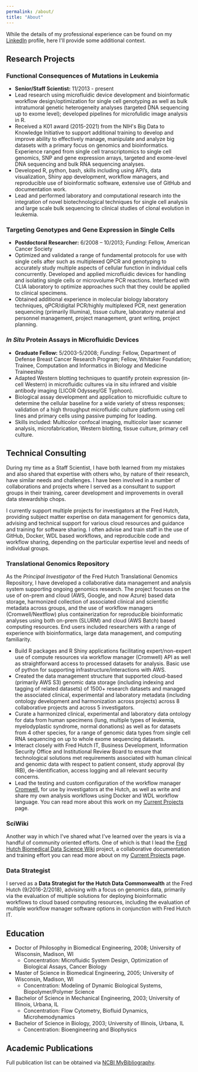 ```yaml
---
permalink: /about/
title: "About"
---
```

While the details of my professional experience can be found on my [LinkedIn](https://www.linkedin.com/in/amy-paguirigan-75a7299/) profile, here I'll provide some additional context. 

## Research Projects
### Functional Consequences of Mutations in Leukemia
- **Senior/Staff Scientist:**  11/2013 - present  
- Lead research using microfluidic device development and bioinformatic workflow design/optimization for single cell genotyping as well as bulk intratumoral genetic heterogeneity analyses (targeted DNA sequencing up to exome level); developed pipelines for microfulidic image analysis in R. 
- Received a K01 award (2015-2021) from the NIH's Big Data to Knowledge Initiative to support additional training to develop and improve ability to effectively manage, manipulate and analyze big datasets with a primary focus on genomics and bioinformatics.  Experience ranged from single cell transcriptomics to single cell genomics, SNP and gene expression arrays, targeted and exome-level DNA sequencing and bulk RNA sequencing analyses.  
- Developed R, python, bash, skills including using API’s, data visualization, Shiny app development, workflow managers, and reproducible use of bioinformatic software, extensive use of GitHub and documentation work.  
- Lead and performed laboratory and computational research into the integration of novel biotechnological techniques for single cell analysis and large scale bulk sequencing to clinical studies of clonal evolution in leukemia.


### Targeting Genotypes and Gene Expression in Single Cells
- **Postdoctoral Researcher:**  6/2008 – 10/2013; *Funding:* Fellow, American Cancer Society  
- Optimized and validated a range of fundamental protocols for use with single cells after such as multiplexed QPCR and genotyping to accurately study multiple aspects of cellular function in individual cells concurrently.  Developed and applied microfluidic devices for handling and isolating single cells or microvolume PCR reactions. Interfaced with CLIA laboratory to optimize approaches such that they could be applied to clinical specimens.  
- Obtained additional experience in molecular biology laboratory techniques, qPCR/digital PCR/highly multiplexed PCR, next generation sequencing (primarily Illumina), tissue culture, laboratory material and personnel management, project management, grant writing, project planning. 

### *In Situ* Protein Assays in Microfluidic Devices  
- **Graduate Fellow:** 5/2003-5/2008; *Funding:* Fellow, Department of Defense Breast Cancer Research Program; Fellow, Whitaker Foundation; Trainee, Computation and Informatics in Biology and Medicine Traineeship
- Adapted Western blotting techniques to quantify protein expression (in-cell Western) in microfluidic cultures via in situ infrared and visible antibody imaging (LICOR Odyssey/GE Typhoon).
- Biological assay development and application to microfluidic culture to determine the cellular baseline for a wide variety of stress responses; validation of a high throughput microfluidic culture platform using cell lines and primary cells using passive pumping for loading.
- Skills included: Multicolor confocal imaging, multicolor laser scanner analysis, microfabrication, Western blotting, tissue culture, primary cell culture.

## Technical Consulting  
During my time as a Staff Scientist, I have both learned from my mistakes and also shared that expertise with others who, by nature of their research, have similar needs and challenges.  I have been involved in a number of collaborations and projects where I served as a consultant to support groups in their training, career development and improvements in overall data stewardship chops.  

I currently support multiple projects for investigators at the Fred Hutch, providing subject matter expertise on data management for genomics data, advising and technical support for various cloud resources and guidance and training for software sharing.  I often advise and train staff in the use of GitHub, Docker, WDL based workflows, and reproducible code and workflow sharing, depending on the particular expertise level and needs of individual groups. 


### Translational Genomics Repository  
As the *Principal Investigator* of the Fred Hutch Translational Genomics Repository, I have developed a collaborative data management and analysis system supporting ongoing genomics research.  The project focuses on the use of on-prem and cloud (AWS, Google, and now Azure) based data storage, harmonized collection of associated clinical and scientific metadata across groups, and the use of workflow managers (Cromwell/Nextflow) plus containerization for reproducible bioinformatic analyses using both on-prem (SLURM) and cloud (AWS Batch) based computing resources.  End users included researchers with a range of experience with bioinformatics, large data management, and computing familiarity.   

- Build R packages and R Shiny applications facilitating expert/non-expert use of compute resources via workflow manager (Cromwell) API as well as straightforward access to processed datasets for analysis.  Basic use of python for supporting infrastructure/interactions with AWS.  
- Created the data management structure that supported cloud-based (primarily AWS S3) genomic data storage (including indexing and tagging of related datasets) of 1500+ research datasets and managed the associated clinical, experimental and laboratory metadata (including ontology development and harmonization across projects) across 8 collaborative projects and across 5 investigators.
- Curate a harmonized clinical, experimental and laboratory data ontology for data from human specimens (lung, multiple types of leukemia, myelodyplastic syndrome, normal donations) as well as for datasets from 4 other species, for a range of genomic data types from single cell RNA sequencing on up to whole exome sequencing datasets.  
- Interact closely with Fred Hutch IT, Business Development, Information Security Office and Institutional Review Board to ensure that technological solutions met requirements associated with human clinical and genomic data with respect to patient consent, study approval (by IRB), de-identification, access logging and all relevant security concerns.  
- Lead the testing and custom configuration of the workflow manager [Cromwell](https://github.com/broadinstitute/cromwell), for use by investigators at the Hutch, as well as write and share my own analysis workflows using Docker and WDL workflow language. You can read more about this work on my [Current Projects](/projects/) page. 


###  SciWiki
Another way in which I've shared what I've learned over the years is via a handful of community oriented efforts.  One of which is that I lead the [Fred Hutch Biomedical Data Science Wiki](https://sciwiki.fredhutch.org/) project, a collaborative documentation and training effort you can read more about on my [Current Projects](/projects/) page. 


### Data Strategist
I served as a **Data Strategist for the Hutch Data Commonwealth** at the Fred Hutch (9/2016-2/2018), advising with a focus on genomics data, primarily via the evaluation of multiple solutions for deploying bioinformatic workflows to cloud based computing resources, including the evaluation of multiple workflow manager software options in conjunction with Fred Hutch IT. 


## Education  
- Doctor of Philosophy in Biomedical Engineering, 2008; University of Wisconsin, Madison, WI
  - Concentration:  Microfluidic System Design, Optimization of Biological Assays, Cancer Biology
- Master of Science in Biomedical Engineering, 2005; University of Wisconsin, Madison, WI
  - Concentration: Modeling of Dynamic Biological Systems, Biopolymer/Polymer Science
- Bachelor of Science in Mechanical Engineering, 2003; University of Illinois, Urbana, IL
  - Concentration: Flow Cytometry, Biofluid Dynamics, Microhemodynamics
- Bachelor of Science in Biology, 2003; University of Illinois, Urbana, IL
  - Concentration: Bioengineering and Biophysics  


## Academic Publications  
Full publication list can be obtained via [NCBI MyBibliography](https://www.ncbi.nlm.nih.gov/myncbi/1pmiR_xKWbaQP/bibliography/public/).

